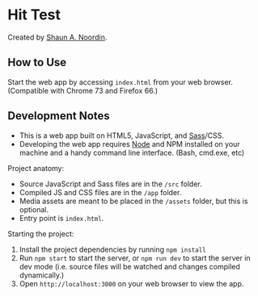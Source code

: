 # Hit Test

Created by [Shaun A. Noordin](https://shaunanoordin.com).

## How to Use

Start the web app by accessing `index.html` from your web browser. (Compatible with Chrome 73 and Firefox 66.)

## Development Notes

- This is a web app built on HTML5, JavaScript, and [Sass](https://sass-lang.com/)/CSS.
- Developing the web app requires [Node](https://nodejs.org/) and NPM installed on your machine and a handy command line interface. (Bash, cmd.exe, etc)

Project anatomy:

- Source JavaScript and Sass files are in the `/src` folder.
- Compiled JS and CSS files are in the `/app` folder.
- Media assets are meant to be placed in the `/assets` folder, but this is optional.
- Entry point is `index.html`.

Starting the project:

1. Install the project dependencies by running `npm install`
2. Run `npm start` to start the server, or `npm run dev` to start the server in dev mode (i.e. source files will be watched and changes compiled dynamically.)
3. Open `http://localhost:3000` on your web browser to view the app.
